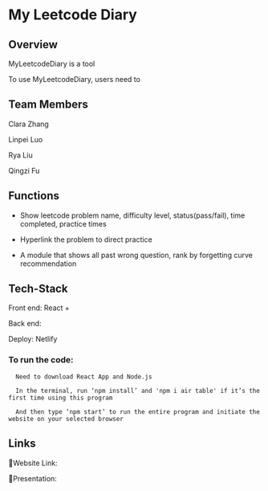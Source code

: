 # My Leetcode Diary

## Overview

MyLeetcodeDiary is a tool 

To use MyLeetcodeDiary, users need to

## Team Members

Clara Zhang

Linpei Luo

Rya Liu

Qingzi Fu

## Functions

- Show leetcode problem name, difficulty level, status(pass/fail), time completed, practice times

- Hyperlink the problem to direct practice

- A module that shows all past wrong question, rank by forgetting curve recommendation

## Tech-Stack

Front end: React +

Back end:

Deploy: Netlify

### To run the code:

      Need to download React App and Node.js
      
      In the terminal, run ‘npm install’ and 'npm i air table' if it’s the first time using this program
      
      And then type ‘npm start’ to run the entire program and initiate the website on your selected browser
      
## Links

🔗Website Link:
      

🔗Presentation:

